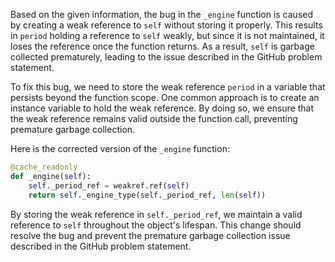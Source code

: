Based on the given information, the bug in the `_engine` function is caused by creating a weak reference to `self` without storing it properly. This results in `period` holding a reference to `self` weakly, but since it is not maintained, it loses the reference once the function returns. As a result, `self` is garbage collected prematurely, leading to the issue described in the GitHub problem statement.

To fix this bug, we need to store the weak reference `period` in a variable that persists beyond the function scope. One common approach is to create an instance variable to hold the weak reference. By doing so, we ensure that the weak reference remains valid outside the function call, preventing premature garbage collection.

Here is the corrected version of the `_engine` function:

```python
@cache_readonly
def _engine(self):
    self._period_ref = weakref.ref(self)
    return self._engine_type(self._period_ref, len(self))
```

By storing the weak reference in `self._period_ref`, we maintain a valid reference to `self` throughout the object's lifespan. This change should resolve the bug and prevent the premature garbage collection issue described in the GitHub problem statement.